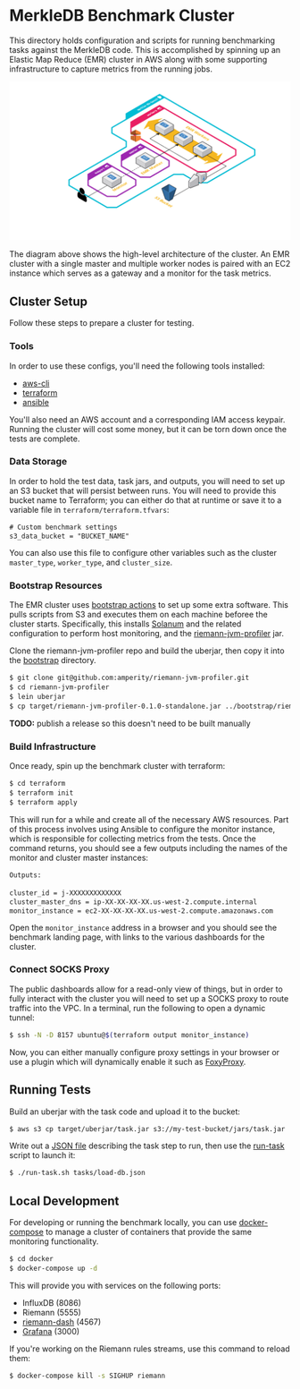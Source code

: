 MerkleDB Benchmark Cluster
==========================

This directory holds configuration and scripts for running benchmarking tasks
against the MerkleDB code. This is accomplished by spinning up an Elastic Map
Reduce (EMR) cluster in AWS along with some supporting infrastructure to capture
metrics from the running jobs.

![cluster archictecture](img/cluster-diagram.png)

The diagram above shows the high-level architecture of the cluster. An EMR
cluster with a single master and multiple worker nodes is paired with an EC2
instance which serves as a gateway and a monitor for the task metrics.


## Cluster Setup

Follow these steps to prepare a cluster for testing.

### Tools

In order to use these configs, you'll need the following tools installed:

- [aws-cli](https://aws.amazon.com/cli/)
- [terraform](https://www.terraform.io/)
- [ansible](https://www.ansible.com/)

You'll also need an AWS account and a corresponding IAM access keypair. Running
the cluster will cost some money, but it can be torn down once the tests are
complete.

### Data Storage

In order to hold the test data, task jars, and outputs, you will need to set up
an S3 bucket that will persist between runs. You will need to provide this bucket name to
Terraform; you can either do that at runtime or save it to a variable file in
`terraform/terraform.tfvars`:

```
# Custom benchmark settings
s3_data_bucket = "BUCKET_NAME"
```

You can also use this file to configure other variables such as the cluster
`master_type`, `worker_type`, and `cluster_size`.

### Bootstrap Resources

The EMR cluster uses [bootstrap actions](https://docs.aws.amazon.com/emr/latest/ManagementGuide/emr-plan-bootstrap.html)
to set up some extra software. This pulls scripts from S3 and executes them on
each machine beforee the cluster starts. Specifically, this installs
[Solanum](https://github.com/greglook/solanum) and the related configuration to
perform host monitoring, and the [riemann-jvm-profiler](https://github.com/amperity/riemann-jvm-profiler)
jar.

Clone the riemann-jvm-profiler repo and build the uberjar, then copy it into the
[bootstrap](bootstrap) directory.

```sh
$ git clone git@github.com:amperity/riemann-jvm-profiler.git
$ cd riemann-jvm-profiler
$ lein uberjar
$ cp target/riemann-jvm-profiler-0.1.0-standalone.jar ../bootstrap/riemann-jvm-profiler.jar
```

**TODO:** publish a release so this doesn't need to be built manually

### Build Infrastructure

Once ready, spin up the benchmark cluster with terraform:

```sh
$ cd terraform
$ terraform init
$ terraform apply
```

This will run for a while and create all of the necessary AWS resources. Part of
this process involves using Ansible to configure the monitor instance, which is
responsible for collecting metrics from the tests. Once the command returns, you
should see a few outputs including the names of the monitor and cluster master
instances:

```
Outputs:

cluster_id = j-XXXXXXXXXXXXX
cluster_master_dns = ip-XX-XX-XX-XX.us-west-2.compute.internal
monitor_instance = ec2-XX-XX-XX-XX.us-west-2.compute.amazonaws.com
```

Open the `monitor_instance` address in a browser and you should see the
benchmark landing page, with links to the various dashboards for the cluster.

### Connect SOCKS Proxy

The public dashboards allow for a read-only view of things, but in order to
fully interact with the cluster you will need to set up a SOCKS proxy to route
traffic into the VPC. In a terminal, run the following to open a dynamic tunnel:

```sh
$ ssh -N -D 8157 ubuntu@$(terraform output monitor_instance)
```

Now, you can either manually configure proxy settings in your browser or use a
plugin which will dynamically enable it such as
[FoxyProxy](https://addons.mozilla.org/en-US/firefox/addon/foxyproxy-standard/).


## Running Tests

Build an uberjar with the task code and upload it to the bucket:

```sh
$ aws s3 cp target/uberjar/task.jar s3://my-test-bucket/jars/task.jar
```

Write out a [JSON file](tasks/load-db.json) describing the task step to run,
then use the [run-task](run-task.sh) script to launch it:

```sh
$ ./run-task.sh tasks/load-db.json
```


## Local Development

For developing or running the benchmark locally, you can use
[docker-compose](https://docs.docker.com/compose/) to manage a cluster of
containers that provide the same monitoring functionality.

```sh
$ cd docker
$ docker-compose up -d
```

This will provide you with services on the following ports:
- InfluxDB (8086)
- Riemann (5555)
- [riemann-dash](http://localhost:4567) (4567)
- [Grafana](http://localhost:3000/) (3000)

If you're working on the Riemann rules streams, use this command to reload them:

```sh
$ docker-compose kill -s SIGHUP riemann
```
